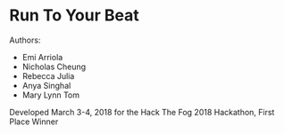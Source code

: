 # Run To Your Beat

Authors:

* Emi Arriola
* Nicholas Cheung
* Rebecca Julia
* Anya Singhal
* Mary Lynn Tom

Developed March 3-4, 2018 for the Hack The Fog 2018 Hackathon, First Place Winner
